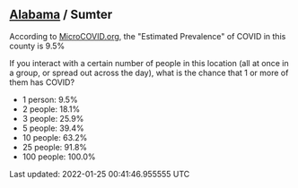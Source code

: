 
## [Alabama](/united-states/alabama) / Sumter

According to [MicroCOVID.org](http://microcovid.org),
the "Estimated Prevalence" of COVID in this county is 9.5%

If you interact with a certain number of people in this location
(all at once in a group, or spread out across the day), what is the chance that
1 or more of them has COVID?

- 1 person: 9.5%
- 2 people: 18.1%
- 3 people: 25.9%
- 5 people: 39.4%
- 10 people: 63.2%
- 25 people: 91.8%
- 100 people: 100.0%

Last updated: 2022-01-25 00:41:46.955555 UTC
